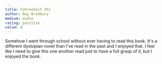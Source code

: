 ```yaml
---
title: Fahrenheit 451
author: Ray Bradbury
medium: audio
rating: positive
value: 8
---
```


Somehow I went through school without ever having to read this book. It's a different dystopian novel than I've read in the past and I enjoyed that. I feel like I need to give this one another read just to have a full grasp of it, but I enjoyed the book.
